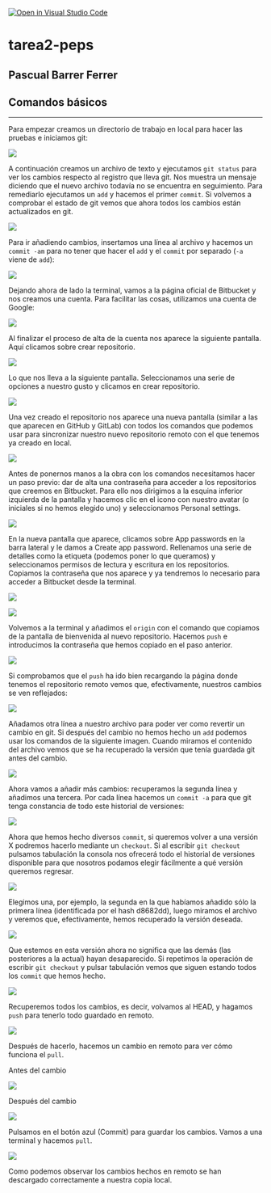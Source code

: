 [![Open in Visual Studio Code](https://classroom.github.com/assets/open-in-vscode-f059dc9a6f8d3a56e377f745f24479a46679e63a5d9fe6f495e02850cd0d8118.svg)](https://classroom.github.com/online_ide?assignment_repo_id=5971833&assignment_repo_type=AssignmentRepo)
# tarea2-peps

## Pascual Barrer Ferrer

## Comandos básicos
---

Para empezar creamos un directorio de trabajo en local para hacer las pruebas e iniciamos git:

![](Capturas/1_Creación_carpeta_y_git_init.png)

A continuación creamos un archivo de texto y ejecutamos `git status` para ver los cambios respecto al registro que lleva git. Nos muestra un mensaje diciendo que el nuevo archivo todavía no se encuentra en seguimiento. Para remediarlo ejecutamos un `add` y hacemos el primer `commit`. Si volvemos a comprobar el estado de git vemos que ahora todos los cambios están actualizados en git.

![](Capturas/2_Creación_archivo_con_contenido.png)

Para ir añadiendo cambios, insertamos una línea al archivo y hacemos un `commit -am` para no tener que hacer el `add` y el `commit` por separado (`-a` viene de `add`):

![](Capturas/3_Otra_línea_al_archivo.png)

Dejando ahora de lado la terminal, vamos a la página oficial de Bitbucket y nos creamos una cuenta. Para facilitar las cosas, utilizamos una cuenta de Google:

![](Capturas/4_Creación_cuenta_Bitbucket.png)

Al finalizar el proceso de alta de la cuenta nos aparece la siguiente pantalla. Aquí clicamos sobre crear repositorio.

![](Capturas/5_Creación_repo_Bitbucket.png)

Lo que nos lleva a la siguiente pantalla. Seleccionamos una serie de opciones a nuestro gusto y clicamos en crear repositorio.

![](Capturas/6_Creación_repo_Bitbucket_2.png)

Una vez creado el repositorio nos aparece una nueva pantalla (similar a las que aparecen en GitHub y GitLab) con todos los comandos que podemos usar para sincronizar nuestro nuevo repositorio remoto con el que tenemos ya creado en local.

![](Capturas/7_Comandos_para_origin.png)

Antes de ponernos manos a la obra con los comandos necesitamos hacer un paso previo: dar de alta una contraseña para acceder a los repositorios que creemos en Bitbucket. Para ello nos dirigimos a la esquina inferior izquierda de la pantalla y hacemos clic en el icono con nuestro avatar (o iniciales si no hemos elegido uno) y seleccionamos Personal settings.

![](Capturas/8_Personal_settings.png)

En la nueva pantalla que aparece, clicamos sobre App passwords en la barra lateral y le damos a Create app password. Rellenamos una serie de detalles como la etiqueta (podemos poner lo que queramos) y seleccionamos permisos de lectura y escritura en los repositorios. Copiamos la contraseña que nos aparece y ya tendremos lo necesario para acceder a Bitbucket desde la terminal.

![](Capturas/8b_Crear_pass.png)

![](Capturas/9_Crear_pass.png)

Volvemos a la terminal y añadimos el `origin` con el comando que copiamos de la pantalla de bienvenida al nuevo repositorio. Hacemos `push` e introducimos la contraseña que hemos copiado en el paso anterior.

![](Capturas/10_origin_y_push.png)

Si comprobamos que el `push` ha ido bien recargando la página donde tenemos el repositorio remoto vemos que, efectivamente, nuestros cambios se ven reflejados:

![](Capturas/11_Repo_bitbucket.png)

Añadamos otra línea a nuestro archivo para poder ver como revertir un cambio en git. Si después del cambio no hemos hecho un `add` podemos usar los comandos de la siguiente imagen. Cuando miramos el contenido del archivo vemos que se ha recuperado la versión que tenía guardada git antes del cambio.

![](Capturas/12_Nueva_línea_y_reset.png)

Ahora vamos a añadir más cambios: recuperamos la segunda línea y añadimos una tercera. Por cada línea hacemos un `commit -a` para que git tenga constancia de todo este historial de versiones:

![](Capturas/13_Nuevas_líneas_y_commit.png)

Ahora que hemos hecho diversos `commit`, si queremos volver a una versión X podremos hacerlo mediante un `checkout`. Si al escribir `git checkout` pulsamos tabulación la consola nos ofrecerá todo el historial de versiones disponible para que nosotros podamos elegir fácilmente a qué versión queremos regresar.

![](Capturas/14_Resets_posibles.png)

Elegimos una, por ejemplo, la segunda en la que habíamos añadido sólo la primera línea (identificada por el hash d8682dd), luego miramos el archivo y veremos que, efectivamente, hemos recuperado la versión deseada.

![](Capturas/15_Checkout_realizado.png)

Que estemos en esta versión ahora no significa que las demás (las posteriores a la actual) hayan desaparecido. Si repetimos la operación de escribir `git checkout` y pulsar tabulación vemos que siguen estando todos los `commit` que hemos hecho.

![](Capturas/16_Checkouts_posibles.png)

Recuperemos todos los cambios, es decir, volvamos al HEAD, y hagamos `push` para tenerlo todo guardado en remoto.

![](Capturas/17_Volviendo_HEAD_y_push.png)

Después de hacerlo, hacemos un cambio en remoto para ver cómo funciona el `pull`.

Antes del cambio

![](Capturas/18_archivo_remoto_sin_tocar.png)

Después del cambio

![](Capturas/19_archivo_remoto_cambiado.png)

Pulsamos en el botón azul (Commit) para guardar los cambios. Vamos a una terminal y hacemos `pull`.

![](Capturas/20_pull.png)

Como podemos observar los cambios hechos en remoto se han descargado correctamente a nuestra copia local.
